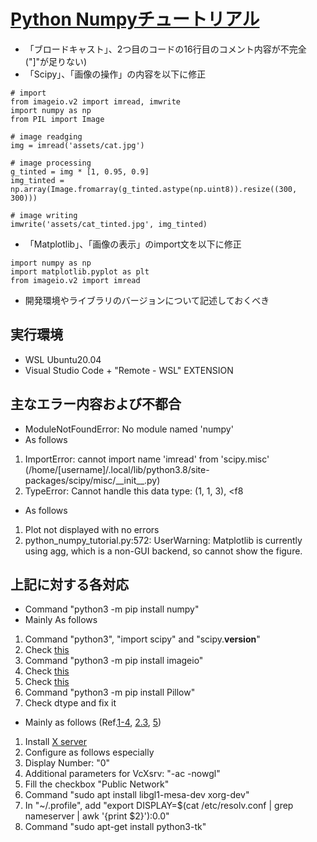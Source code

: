 # [Python Numpyチュートリアル](https://avinton.com/academy/python-numpy-tutorial-japanese/)
- 「ブロードキャスト」、2つ目のコードの16行目のコメント内容が不完全("]"が足りない)
- 「Scipy」、「画像の操作」の内容を以下に修正
```
# import
from imageio.v2 import imread, imwrite
import numpy as np
from PIL import Image

# image readging
img = imread('assets/cat.jpg')

# image processing
g_tinted = img * [1, 0.95, 0.9]
img_tinted = np.array(Image.fromarray(g_tinted.astype(np.uint8)).resize((300, 300)))

# image writing
imwrite('assets/cat_tinted.jpg', img_tinted)
```
- 「Matplotlib」、「画像の表示」のimport文を以下に修正
```
import numpy as np
import matplotlib.pyplot as plt
from imageio.v2 import imread
```
- 開発環境やライブラリのバージョンについて記述しておくべき

## 実行環境
- WSL Ubuntu20.04
- Visual Studio Code + "Remote - WSL" EXTENSION

## 主なエラー内容および不都合
- ModuleNotFoundError: No module named 'numpy'
- As follows
1. ImportError: cannot import name 'imread' from 'scipy.misc' (/home/[username]/.local/lib/python3.8/site-packages/scipy/misc/\_\_init\_\_.py)
2. TypeError: Cannot handle this data type: (1, 1, 3), <f8
- As follows
1. Plot not displayed with no errors
2. python_numpy_tutorial.py:572: UserWarning: Matplotlib is currently using agg, which is a non-GUI backend, so cannot show the figure.

## 上記に対する各対応
- Command "python3 -m pip install numpy"
- Mainly As follows
1. Command "python3", "import scipy" and "scipy.__version__"
2. Check [this](https://docs.scipy.org/doc/scipy-1.2.1/reference/generated/scipy.misc.imread.html)
3. Command "python3 -m pip install imageio"
4. Check [this](https://docs.scipy.org/doc/scipy-1.2.1/reference/generated/scipy.misc.imsave.html)
5. Check [this](https://docs.scipy.org/doc/scipy-1.2.1/reference/generated/scipy.misc.imresize.html)
6. Command "python3 -m pip install Pillow"
7. Check dtype and fix it

- Mainly as follows (Ref.[1-4](https://astherier.com/blog/2020/08/run-gui-apps-on-wsl2/#), [2.3](https://blog.odaryo.com/2020/01/wsl2-xserver-export-display/), [5](https://stackoverflow.com/questions/56656777/userwarning-matplotlib-is-currently-using-agg-which-is-a-non-gui-backend-so))
1. Install [X server](https://sourceforge.net/projects/vcxsrv/)
2. Configure as follows especially 
  1. Display Number: "0"
  2. Additional parameters for VcXsrv: "-ac -nowgl"
  3. Fill the checkbox "Public Network"
3. Command "sudo apt install libgl1-mesa-dev xorg-dev"
4. In "~/.profile", add "export DISPLAY=$(cat /etc/resolv.conf | grep nameserver | awk '{print $2}'):0.0" 
5. Command "sudo apt-get install python3-tk"